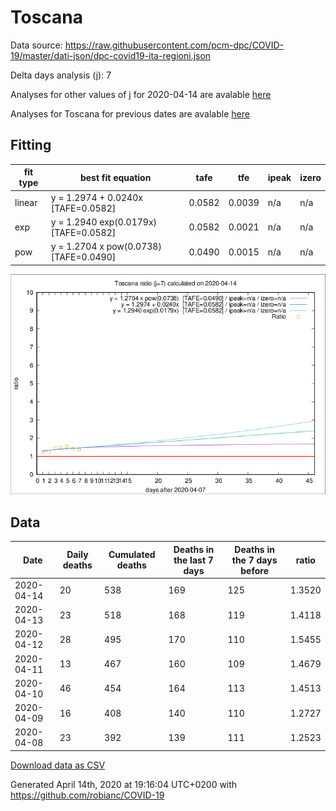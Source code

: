 # Toscana

Data source: https://raw.githubusercontent.com/pcm-dpc/COVID-19/master/dati-json/dpc-covid19-ita-regioni.json

Delta days analysis (j): 7

Analyses for other values of j for 2020-04-14 are avalable [here](../2020-04-14/README.md)

Analyses for Toscana for previous dates are avalable [here](../README.md)

## Fitting 
|fit type|best fit equation|tafe|tfe|ipeak|izero|
|-------|-----|--------|------|---|---|
|linear|y = 1.2974 + 0.0240x  [TAFE=0.0582]|0.0582|0.0039|n/a|n/a|
|exp|y = 1.2940 exp(0.0179x)  [TAFE=0.0582]|0.0582|0.0021|n/a|n/a|
|pow|y = 1.2704 x pow(0.0738)  [TAFE=0.0490]|0.0490|0.0015|n/a|n/a|

![Plot](COVID-19_toscana_j7_2020-04-14.png)

## Data
|Date|Daily deaths|Cumulated deaths|Deaths in the last 7 days|Deaths in the 7 days before|ratio|
|----|----------|-----------|-------|--------------------|-----|
|2020-04-14|20|538|169|125|1.3520|
|2020-04-13|23|518|168|119|1.4118|
|2020-04-12|28|495|170|110|1.5455|
|2020-04-11|13|467|160|109|1.4679|
|2020-04-10|46|454|164|113|1.4513|
|2020-04-09|16|408|140|110|1.2727|
|2020-04-08|23|392|139|111|1.2523|

[Download data as CSV](COVID-19_toscana_j7_2020-04-14.csv)

Generated April 14th, 2020 at 19:16:04 UTC+0200 with https://github.com/robianc/COVID-19
